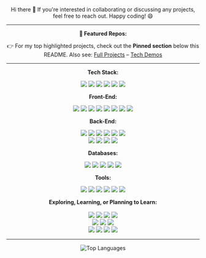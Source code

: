 <p align="center">
  Hi there 👋 If you're interested in collaborating or discussing any projects, feel free to reach out. Happy coding! 😄
</p>





---
<p align="center"><strong>📂 Featured Repos:</strong></p>
<p align="center">
  👉 For my top highlighted projects, check out the <strong>Pinned section</strong> below this README. Also see:
  <a href="https://github.com/stars/Muatasim-Aswad/lists/full-projects">Full Projects</a> – 
  <a href="https://github.com/stars/Muatasim-Aswad/lists/tech-demos">Tech Demos</a>
</p> 

---
<p align="center"><strong>Tech Stack:</strong></p>
<p align="center">
  <img src="https://img.shields.io/badge/-TypeScript-3178C6?style=flat&logo=typescript&logoColor=white" />
  <img src="https://img.shields.io/badge/-JavaScript-F7DF1E?style=flat&logo=javascript&logoColor=black" />
  <img src="https://img.shields.io/badge/-Java-007396?style=flat&logo=java&logoColor=white" />
  <img src="https://img.shields.io/badge/-Python-3776AB?style=flat&logo=python&logoColor=white" />
  <img src="https://img.shields.io/badge/-C%23-239120?style=flat&logo=csharp&logoColor=white" />
  <img src="https://img.shields.io/badge/-C++-00599C?style=flat&logo=cplusplus&logoColor=white" />
</p>

<p align="center"><strong>Front-End:</strong></p>
<p align="center">
  <img src="https://img.shields.io/badge/-React-61DAFB?style=flat&logo=react&logoColor=black" />
  <img src="https://img.shields.io/badge/-Next.js-000000?style=flat&logo=next.js&logoColor=white" />
  <img src="https://img.shields.io/badge/-Vue.js-4FC08D?style=flat&logo=vue.js&logoColor=white" />
  <img src="https://img.shields.io/badge/-Redux-764ABC?style=flat&logo=redux&logoColor=white" />
  <img src="https://img.shields.io/badge/Material%20UI-0081CB?style=flat&logo=mui&logoColor=white" />
  <img src="https://img.shields.io/badge/-Tailwind-38B2AC?style=flat&logo=tailwindcss&logoColor=white" />
  <img src="https://img.shields.io/badge/-HTML5-E34F26?style=flat&logo=html5&logoColor=white" />
  <img src="https://img.shields.io/badge/-CSS3-1572B6?style=flat&logo=css3&logoColor=white" />
</p>

<p align="center"><strong>Back-End:</strong></p>
<p align="center">
  <img src="https://img.shields.io/badge/-Node.js-339933?style=flat&logo=node.js&logoColor=white" />
  <img src="https://img.shields.io/badge/-Express-000000?style=flat&logo=express&logoColor=white" />
  <img src="https://img.shields.io/badge/-NestJs-ea2845?style=flat&logo=nestjs&logoColor=white" />
  <img src="https://img.shields.io/badge/-Java%20Spring-6DB33F?style=flat&logo=spring&logoColor=white" />
  <img src="https://img.shields.io/badge/-Spring%20Boot-6DB33F?style=flat&logo=springboot&logoColor=white" />
  <img src="https://img.shields.io/badge/-ASP.NET-512BD4?style=flat&logo=dotnet&logoColor=white" />
  <br/>
  <img src="https://img.shields.io/badge/-REST-FF6C37?style=flat&logo=postman&logoColor=white" />
  <img src="https://img.shields.io/badge/-gRPC-244c5a?style=flat&logo=grpc&logoColor=white" />
  <img src="https://img.shields.io/badge/-GraphQL-E10098?style=flat&logo=graphql&logoColor=white" />
  <img src="https://img.shields.io/badge/-WebSockets-010101?style=flat&logo=socket.io&logoColor=white" />
</p>

<p align="center"><strong>Databases:</strong></p>
<p align="center">  
  <img src="https://img.shields.io/badge/-PostgreSQL-4169E1?style=flat&logo=postgresql&logoColor=white" />
  <img src="https://img.shields.io/badge/-MySQL-4479A1?style=flat&logo=mysql&logoColor=white" />
  <img src="https://img.shields.io/badge/-MongoDB-47A248?style=flat&logo=mongodb&logoColor=white" />
  <img src="https://img.shields.io/badge/-Prisma-2D3748?style=flat&logo=prisma&logoColor=white" />
  <img src="https://img.shields.io/badge/-Redis-DC382D?style=flat&logo=redis&logoColor=white" />
</p>

<p align="center"><strong>Tools:</strong></p>
<p align="center">
  <img src="https://img.shields.io/badge/-Git-F05032?style=flat&logo=git&logoColor=white" />
  <img src="https://img.shields.io/badge/-GitHub-181717?style=flat&logo=github&logoColor=white" />
  <img src="https://img.shields.io/badge/-Docker-2496ED?style=flat&logo=docker&logoColor=white" />
  <img src="https://img.shields.io/badge/-CI/CD-FF9900?style=flat&logo=githubactions&logoColor=white" />
  <img src="https://img.shields.io/badge/-Swagger-85EA2D?style=flat&logo=swagger&logoColor=white" />
  <img src="https://img.shields.io/badge/-Postman-FF6C37?style=flat&logo=postman&logoColor=white" />
</p>

<p align="center">
  <strong>Exploring, Learning, or Planning to Learn:</strong> <br><br>
  <img src="https://img.shields.io/badge/-Django-092E20?style=flat&logo=django&logoColor=white" />
  <img src="https://img.shields.io/badge/Flask-000000?style=flat&logo=Flask&logoColor=white" />
  <img src="https://img.shields.io/badge/-PHP-777BB4?style=flat&logo=php&logoColor=white" />
  <img src="https://img.shields.io/badge/-Laravel-FF2D20?style=flat&logo=laravel&logoColor=white" />
  <br />
  <img src="https://img.shields.io/badge/-Kubernetes-326CE5?style=flat&logo=kubernetes&logoColor=white" />
  <img src="https://img.shields.io/badge/-RabbitMQ-FF6600?style=flat&logo=rabbitmq&logoColor=white" />
  <img src="https://img.shields.io/badge/-Apache%20Kafka-231F20?style=flat&logo=apachekafka&logoColor=white" />
  <br />
  <img src="https://img.shields.io/badge/-Nuxt.js-00DC82?style=flat&logo=nuxt.js&logoColor=white" />
  <img src="https://img.shields.io/badge/-Angular-DD0031?style=flat&logo=angular&logoColor=white" />
  <img src="https://img.shields.io/badge/-SASS-CC6699?style=flat&logo=sass&logoColor=white" />
  <img src="https://img.shields.io/badge/-React%20Native-61DAFB?style=flat&logo=react&logoColor=black" />
</p>

---
<!--
<p align="center">
  <img src="https://github-readme-streak-stats.herokuapp.com/?user=Muatasim-Aswad&theme=react" alt="GitHub Streak Stats" />
</p>

<p align="center">
  <img src="https://github-readme-stats.vercel.app/api?username=Muatasim-Aswad&show_icons=true&theme=react&count_private=true" alt="GitHub Stats" />
</p>

<p align="center">
  <img src="https://profile-counter.glitch.me/Muatasim-Aswad/count.svg" alt="Visitor Count" />
</p>
-->

<p align="center">
  <img src="https://github-readme-stats.vercel.app/api/top-langs/?username=Muatasim-Aswad&langs_count=16&layout=compact&theme=react" alt="Top Languages" />
</p>


